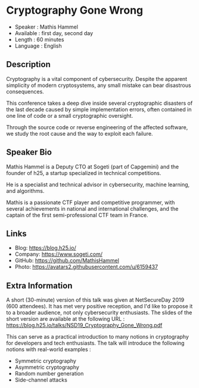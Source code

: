 Cryptography Gone Wrong
=================================================

* Speaker   : Mathis Hammel
* Available : first day, second day
* Length    : 60 minutes
* Language  : English

Description
-----------

Cryptography is a vital component of cybersecurity. Despite the apparent simplicity of modern cryptosystems, any small mistake can bear disastrous consequences.

This conference takes a deep dive inside several cryptographic disasters of the last decade caused by simple implementation errors, often contained in one line of code or a small cryptographic oversight.

Through the source code or reverse engineering of the affected software, we study the root cause and the way to exploit each failure.

Speaker Bio
-----------

Mathis Hammel is a Deputy CTO at Sogeti (part of Capgemini) and the founder of h25, a startup specialized in technical competitions.

He is a specialist and technical advisor in cybersecurity, machine learning, and algorithms.

Mathis is a passionate CTF player and competitive programmer, with several achievements in national and international challenges, and the captain of the first semi-professional CTF team in France.

Links
-----

* Blog: https://blog.h25.io/
* Company: https://www.sogeti.com/
* GitHub: https://github.com/MathisHammel
* Photo: https://avatars2.githubusercontent.com/u/6159437

Extra Information
-----------------

A short (30-minute) version of this talk was given at NetSecureDay 2019 (600 attendees). It has met very positive reception, and I'd like to propose it to a broader audience, not only cybersecurity enthusiasts. The slides of the short version are available at the following URL : https://blog.h25.io/talks/NSD19_Cryptography_Gone_Wrong.pdf

This can serve as a practical introduction to many notions in cryptography for developers and tech enthusiasts. The talk will introduce the following notions with real-world examples :

- Symmetric cryptography
- Asymmetric cryptography
- Random number generation
- Side-channel attacks
